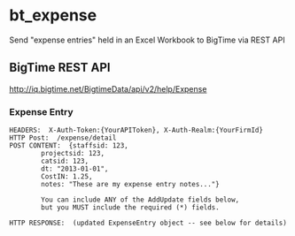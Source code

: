 # bt_expense
Send "expense entries" held in an Excel Workbook to BigTime via REST API

## BigTime REST API
http://iq.bigtime.net/BigtimeData/api/v2/help/Expense

### Expense Entry

```
HEADERS:  X-Auth-Token:{YourAPIToken}, X-Auth-Realm:{YourFirmId}
HTTP Post:  /expense/detail
POST CONTENT:  {staffsid: 123, 
		projectsid: 123, 
		catsid: 123, 
		dt: "2013-01-01", 
		CostIN: 1.25, 
		notes: "These are my expense entry notes..."}
		
		You can include ANY of the AddUpdate fields below, 
		but you MUST include the required (*) fields.

HTTP RESPONSE:  (updated ExpenseEntry object -- see below for details)
```
